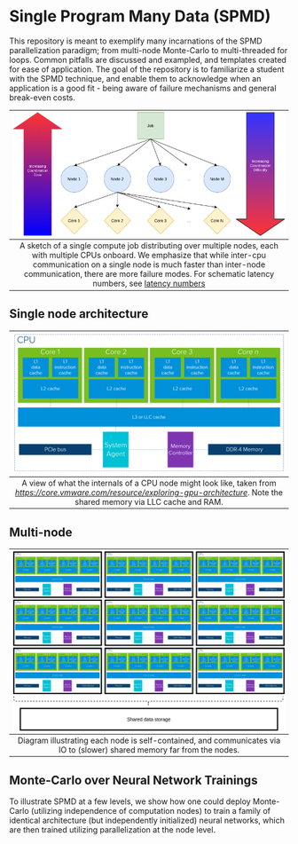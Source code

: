 # Single Program Many Data (SPMD)
  This repository is meant to exemplify many incarnations of the SPMD parallelization paradigm; from multi-node Monte-Carlo to multi-threaded for loops. Common pitfalls are discussed and exampled, and templates created for ease of application. The goal of the repository is to familiarize a student with the SPMD technique, and enable them to acknowledge when an application is a good fit - being aware of failure mechanisms and general break-even costs.

| ![Single Program Many Data Schematics](./assets/SPMDSchematic.png) |
|:--:|
| A sketch of a single compute job distributing over multiple nodes, each with multiple CPUs onboard. We emphasize that while inter-cpu communication on a single node is much faster than inter-node communication, there are more failure modes. For schematic latency numbers, see [latency numbers](https://gist.github.com/jboner/2841832)|

## Single node architecture
| ![Single Node](./assets/cpuArchitecture.png) |
|:--:|
| A view of what the internals of a CPU node might look like, taken from *https://core.vmware.com/resource/exploring-gpu-architecture*. Note the shared memory via LLC cache and RAM. |

## Multi-node
| ![Multi Node](./assets/multiNodeCommunication.png) |
|:--:|
| Diagram illustrating each node is self-contained, and communicates via IO to (slower) shared memory far from the nodes. |

## Monte-Carlo over Neural Network Trainings
To illustrate SPMD at a few levels, we show how one could deploy Monte-Carlo (utilizing independence of computation nodes) to train a family of identical architecture (but independently initialized) neural networks, which are then trained utilizing parallelization at the node level.

